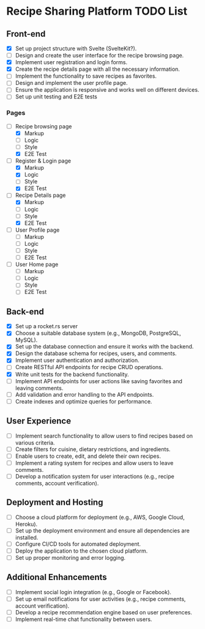 # Recipe Sharing Platform TODO List

## Front-end

- [x] Set up project structure with Svelte (SvelteKit?).
- [ ] Design and create the user interface for the recipe browsing page.
- [x] Implement user registration and login forms.
- [x] Create the recipe details page with all the necessary information.
- [ ] Implement the functionality to save recipes as favorites.
- [ ] Design and implement the user profile page.
- [ ] Ensure the application is responsive and works well on different devices.
- [ ] Set up unit testing and E2E tests

### Pages

- [ ] Recipe browsing page
  - [x] Markup
  - [ ] Logic
  - [ ] Style
  - [x] E2E Test
- [ ] Register & Login page
  - [x] Markup
  - [x] Logic
  - [ ] Style
  - [x] E2E Test
- [ ] Recipe Details page
  - [x] Markup
  - [ ] Logic
  - [ ] Style
  - [x] E2E Test
- [ ] User Profile page
  - [ ] Markup
  - [ ] Logic
  - [ ] Style
  - [ ] E2E Test
- [ ] User Home page
  - [ ] Markup
  - [ ] Logic
  - [ ] Style
  - [ ] E2E Test

## Back-end

- [x] Set up a rocket.rs server
- [x] Choose a suitable database system (e.g., MongoDB, PostgreSQL, MySQL).
- [x] Set up the database connection and ensure it works with the backend.
- [x] Design the database schema for recipes, users, and comments.
- [x] Implement user authentication and authorization.
- [ ] Create RESTful API endpoints for recipe CRUD operations.
- [x] Write unit tests for the backend functionality.
- [ ] Implement API endpoints for user actions like saving favorites and leaving comments.
- [ ] Add validation and error handling to the API endpoints.
- [ ] Create indexes and optimize queries for performance.

## User Experience

- [ ] Implement search functionality to allow users to find recipes based on various criteria.
- [ ] Create filters for cuisine, dietary restrictions, and ingredients.
- [ ] Enable users to create, edit, and delete their own recipes.
- [ ] Implement a rating system for recipes and allow users to leave comments.
- [ ] Develop a notification system for user interactions (e.g., recipe comments, account verification).

## Deployment and Hosting

- [ ] Choose a cloud platform for deployment (e.g., AWS, Google Cloud, Heroku).
- [ ] Set up the deployment environment and ensure all dependencies are installed.
- [ ] Configure CI/CD tools for automated deployment.
- [ ] Deploy the application to the chosen cloud platform.
- [ ] Set up proper monitoring and error logging.

## Additional Enhancements

- [ ] Implement social login integration (e.g., Google or Facebook).
- [ ] Set up email notifications for user activities (e.g., recipe comments, account verification).
- [ ] Develop a recipe recommendation engine based on user preferences.
- [ ] Implement real-time chat functionality between users.
